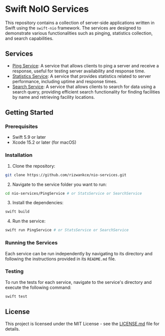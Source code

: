 # Swift NoIO Services

This repository contains a collection of server-side applications written in Swift using the `swift-nio` framework. The services are designed to demonstrate various functionalities such as pinging, statistics collection, and search capabilities.

## Services

- [Ping Service](./PingService/README.md): A service that allows clients to ping a server and receive a response, useful for testing server availability and response time.
- [Statistics Service](./StatsService/README.md): A service that provides statistics related to server performance, including uptime and response times.
- [Search Service](./SearchService/README.md): A service that allows clients to search for data using a search query, providing efficient search functionality for finding facilities by name and retrieving facility locations.

## Getting Started

### Prerequisites

- Swift 5.9 or later
- Xcode 15.2 or later (for macOS)

### Installation

1. Clone the repository:

```bash
git clone https://github.com/rizwankce/nio-services.git
```

2. Navigate to the service folder you want to run:

```bash
cd nio-services/PingService # or StatsService or SearchService

```

3. Install the dependencies:

```bash
swift build
```

4. Run the service:

```bash
swift run PingService # or StatsService or SearchService
```

### Running the Services

Each service can be run independently by navigating to its directory and following the instructions provided in its `README.md` file.

### Testing

To run the tests for each service, navigate to the service's directory and execute the following command:

```bash
swift test
```

## License

This project is licensed under the MIT License - see the [LICENSE.md](./LICENSE) file for details.
